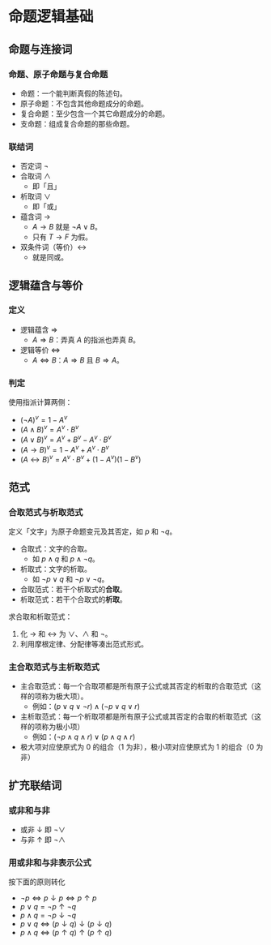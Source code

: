 # 命题逻辑基础

## 命题与连接词

### 命题、原子命题与复合命题

- 命题：一个能判断真假的陈述句。
- 原子命题：不包含其他命题成分的命题。
- 复合命题：至少包含一个其它命题成分的命题。
- 支命题：组成复合命题的那些命题。

### 联结词

- 否定词 $\neg$
- 合取词 $\wedge$
    - 即「且」
- 析取词 $\vee$
    - 即「或」
- 蕴含词 $\to$
    - $A\to B$ 就是 $\neg A\vee B$。
    - 只有 $T\to F$ 为假。
- 双条件词（等价）$\leftrightarrow$
    - 就是同或。

## 逻辑蕴含与等价

### 定义

- 逻辑蕴含 $\Rightarrow$
    - $A\Rightarrow B$：弄真 $A$ 的指派也弄真 $B$。
- 逻辑等价 $\Leftrightarrow$
    - $A\Leftrightarrow B$：$A\Rightarrow B$ 且 $B\Rightarrow A$。

### 判定

使用指派计算两侧：

- $(\neg A)^v=1-A^v$
- $(A\wedge B)^v=A^v\cdot B^v$
- $(A\vee B)^v=A^v+B^v-A^v\cdot B^v$
- $(A\to B)^v=1-A^v+A^v\cdot B^v$
- $(A\leftrightarrow B)^v=A^v\cdot B^v+(1-A^v)(1-B^v)$

## 范式

### 合取范式与析取范式

定义「文字」为原子命题变元及其否定，如 $p$ 和 $\neg q$。

- 合取式：文字的合取。
    - 如 $p\wedge q$ 和 $p\wedge\neg q$。
- 析取式：文字的析取。
    - 如 $\neg p\vee q$ 和 $\neg p\vee\neg q$。
- 合取范式：若干个析取式的**合取**。
- 析取范式：若干个合取式的**析取**。

求合取和析取范式：

1. 化 $\to$ 和 $\leftrightarrow$ 为 $\vee$、$\wedge$ 和 $\neg$。
2. 利用摩根定律、分配律等凑出范式形式。

### 主合取范式与主析取范式

- 主合取范式：每一个合取项都是所有原子公式或其否定的析取的合取范式（这样的项称为极大项）。
    - 例如：$(p\vee q\vee\neg r)\wedge(\neg p\vee q\vee r)$
- 主析取范式：每一个析取项都是所有原子公式或其否定的合取的析取范式（这样的项称为极小项）
    - 例如：$(\neg p\wedge q\wedge r)\vee(p\wedge q\wedge r)$
- 极大项对应使原式为 0 的组合（1 为非），极小项对应使原式为 1 的组合（0 为非）

## 扩充联结词

### 或非和与非

- 或非 $\downarrow$ 即 $\neg\vee$
- 与非 $\uparrow$ 即 $\neg\wedge$

### 用或非和与非表示公式

按下面的原则转化

- $\neg p\Leftrightarrow p\downarrow p\Leftrightarrow p\uparrow p$
- $p\vee q=\neg p\uparrow\neg q$
- $p\wedge q=\neg p\downarrow\neg q$
- $p\vee q\Leftrightarrow (p\downarrow q)\downarrow(p\downarrow q)$
- $p\wedge q\Leftrightarrow(p\uparrow q)\uparrow(p\uparrow q)$